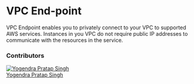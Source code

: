 # VPC End-point

VPC Endpoint enables you to privately connect to your VPC to supported AWS services. Instances  in you VPC do not require public IP addresses to communicate with the resources in the service. 


### Contributors
[![Yogendra Pratap Singh][yogendra_avatar]][yogendra_homepage]<br/>[Yogendra Pratap Singh][yogendra_homepage] 

  [yogendra_homepage]: https://github.com/PratapSingh13
  [yogendra_avatar]: https://img.cloudposse.com/75x75/https://github.com/PratapSingh13.png